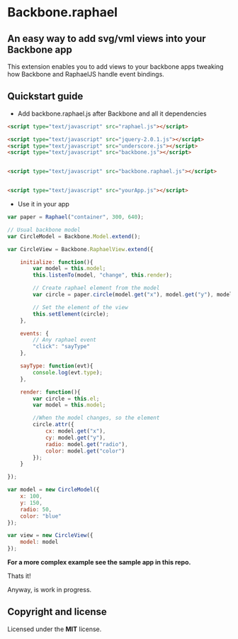 # Backbone.raphael
## An easy way to add svg/vml views into your Backbone app

This extension enables you to add views to your backbone apps tweaking how
Backbone and RaphaelJS handle event bindings.

## Quickstart guide
* Add backbone.raphael.js after Backbone and all it dependencies

```html
<script type="text/javascript" src="raphael.js"></script>

<script type="text/javascript" src="jquery-2.0.1.js"></script>
<script type="text/javascript" src="underscore.js"></script>
<script type="text/javascript" src="backbone.js"></script>


<script type="text/javascript" src="backbone.raphael.js"></script>


<script type="text/javascript" src="yourApp.js"></script>
```


* Use it in your app

```js
var paper = Raphael("container", 300, 640);

// Usual backbone model
var CircleModel = Backbone.Model.extend();

var CircleView = Backbone.RaphaelView.extend({

    initialize: function(){
        var model = this.model;
        this.listenTo(model, "change", this.render);

        // Create raphael element from the model
        var circle = paper.circle(model.get("x"), model.get("y"), model.get("radio")).attr({fill: model.get("color")});

        // Set the element of the view
        this.setElement(circle);
    },

    events: {
        // Any raphael event
        "click": "sayType"
    },

    sayType: function(evt){
        console.log(evt.type);
    },

    render: function(){
        var circle = this.el;
        var model = this.model;

        //When the model changes, so the element
        circle.attr({
            cx: model.get("x"),
            cy: model.get("y"),
            radio: model.get("radio"),
            color: model.get("color")
        });
    }

});

var model = new CircleModel({
    x: 100,
    y: 150,
    radio: 50,
    color: "blue"
});

var view = new CircleView({
    model: model
});
```

**For a more complex example see the sample app in this repo.**

Thats it!

Anyway, is work in progress.

## Copyright and license
Licensed under the **MIT** license.
